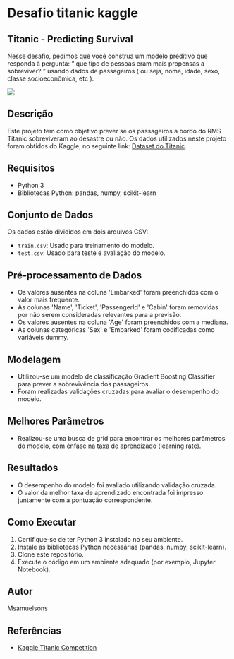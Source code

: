 # Desafio titanic kaggle

## Titanic - Predicting Survival
Nesse desafio, pedimos que você construa um modelo preditivo que responda à pergunta: “ que tipo de pessoas eram mais propensas a sobreviver? ” usando dados de passageiros ( ou seja, nome, idade, sexo, classe socioeconômica, etc ).

<img src="https://upload.wikimedia.org/wikipedia/commons/thumb/d/db/Titanic-Cobh-Harbour-1912.JPG/330px-Titanic-Cobh-Harbour-1912.JPG" />



## Descrição
Este projeto tem como objetivo prever se os passageiros a bordo do RMS Titanic sobreviveram ao desastre ou não. Os dados utilizados neste projeto foram obtidos do Kaggle, no seguinte link: [Dataset do Titanic](https://www.kaggle.com/competitions/titanic/data?select=train.csv).

## Requisitos
- Python 3
- Bibliotecas Python: pandas, numpy, scikit-learn

## Conjunto de Dados
Os dados estão divididos em dois arquivos CSV:
- `train.csv`: Usado para treinamento do modelo.
- `test.csv`: Usado para teste e avaliação do modelo.

## Pré-processamento de Dados
- Os valores ausentes na coluna 'Embarked' foram preenchidos com o valor mais frequente.
- As colunas 'Name', 'Ticket', 'PassengerId' e 'Cabin' foram removidas por não serem consideradas relevantes para a previsão.
- Os valores ausentes na coluna 'Age' foram preenchidos com a mediana.
- As colunas categóricas 'Sex' e 'Embarked' foram codificadas como variáveis dummy.

## Modelagem
- Utilizou-se um modelo de classificação Gradient Boosting Classifier para prever a sobrevivência dos passageiros.
- Foram realizadas validações cruzadas para avaliar o desempenho do modelo.

## Melhores Parâmetros
- Realizou-se uma busca de grid para encontrar os melhores parâmetros do modelo, com ênfase na taxa de aprendizado (learning rate).

## Resultados
- O desempenho do modelo foi avaliado utilizando validação cruzada.
- O valor da melhor taxa de aprendizado encontrada foi impresso juntamente com a pontuação correspondente.

## Como Executar
1. Certifique-se de ter Python 3 instalado no seu ambiente.
2. Instale as bibliotecas Python necessárias (pandas, numpy, scikit-learn).
3. Clone este repositório.
4. Execute o código em um ambiente adequado (por exemplo, Jupyter Notebook).

## Autor
Msamuelsons

## Referências
- [Kaggle Titanic Competition](https://www.kaggle.com/c/titanic)

